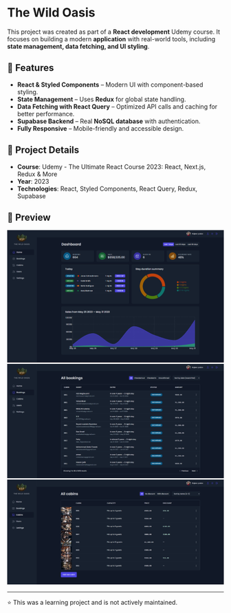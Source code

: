 # The Wild Oasis

This project was created as part of a **React development** Udemy course.
It focuses on building a modern **application** with real-world tools, including **state management, data fetching, and UI styling**.

## 🚀 Features
- **React & Styled Components** – Modern UI with component-based styling.
- **State Management** – Uses **Redux** for global state handling.
- **Data Fetching with React Query** – Optimized API calls and caching for better performance.
- **Supabase Backend** – Real **NoSQL database** with authentication.
- **Fully Responsive** – Mobile-friendly and accessible design.

## 📅 Project Details
- **Course**: Udemy - The Ultimate React Course 2023: React, Next.js, Redux & More
- **Year**: 2023
- **Technologies**: React, Styled Components, React Query, Redux, Supabase

## 📸 Preview  
![The Wild Oasis Screenshot](readme-images/screenshot1.png)
![The Wild Oasis Screenshot](readme-images/screenshot2.png)
![The Wild Oasis Screenshot](readme-images/screenshot3.png)

---

⭐ This was a learning project and is not actively maintained.
